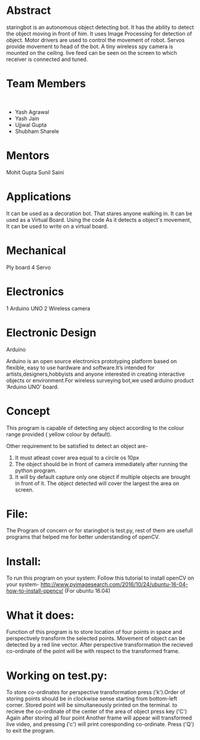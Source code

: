 # Abstract

staringbot is an autonomous object detecting bot. It has the ability to detect the object moving in front of him. It uses Image Processing for detection of object. Motor drivers are used to control the movement of robot. Servos provide movement to head of the bot. A tiny wireless spy camera is mounted on the ceiling. live feed can be seen on the screen to which receiver is connected and tuned. 

# Team Members
 
- Yash Agrawal
- Yash Jain
- Ujjwal Gupta
- Shubham Sharele

# Mentors

Mohit Gupta
Sunil Saini

# Applications

It can be used as a decoration bot. That stares anyone walking in.
It can be used as a Virtual Board. Using the code As it detects a object's movement, It can be used to write on a virtual board.

# Mechanical

Ply board
4 Servo

# Electronics

1 Arduino UNO
2 Wireless camera

# Electronic Design

Arduino

Arduino is an open source electronics prototyping platform based on flexible, easy to use hardware and software.It’s intended for artists,designers,hobbyists and anyone interested in creating interactive objects or environment.For wireless surveying bot,we used arduino product ‘Arduino UNO’ board.



# Concept

This program is capable of detecting any object according to the colour range provided ( yellow colour by default).

Other requirement to be satisfied to detect an object are-
1. It must atleast cover area equal to a circle os 10px
2. The object should be in front of camera immediately after running the python program.
3. It will by default capture only one object if multiple objects are brought in front of it. The object detected will cover the largest the area on screen.

# File:
The Program of concern or for staringbot is test.py, rest of them are usefull programs that helped me for better understanding of openCV.

# Install:
To run this program on your system:
Follow this tutorial to install openCV on your system- http://www.pyimagesearch.com/2016/10/24/ubuntu-16-04-how-to-install-opencv/ (For ubuntu 16.04)

# What it does:
Function of this program is to store location of four points in space and perspectively transform the selected points. Movement of object can be detected by a red line vector.
After perspective transformation the recieved co-ordinate of the point will be with respect to the transformed frame.

# Working on test.py:
To store co-ordinates for perspective transformation press ('k').Order of storing points should be in clockwise sense starting from bottom-left corner. Stored point will be simultaneously printed on the terminal. to recieve the co-ordinate of the center of the area of object press key ('C')
Again after storing all four point Another frame will appear will transformed live video, and pressing ('c') will print coresponding co-ordinate.
Press ('Q') to exit the program.

